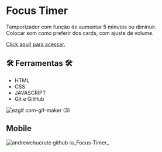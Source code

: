 # Focus Timer
Temporizador com função de aumentar 5 minutos ou diminuir. <br>
Colocar som como preferir dos cards, com ajuste de volume.


[Click aqui! para acessar.](https://andrewchucrute.github.io/Focus-Timer/)

## 🛠️ Ferramentas 🛠️

- HTML 
- CSS 
- JAVASCRIPT
- Git e GitHub


![ezgif com-gif-maker (3)](https://user-images.githubusercontent.com/103382295/190903036-85e04365-923a-4552-8097-aed5f82a32e8.gif)


## Mobile 

![andrewchucrute github io_Focus-Timer_](https://user-images.githubusercontent.com/103382295/190903284-31c72621-f863-4ca2-b2f7-2db949b966f5.png)
